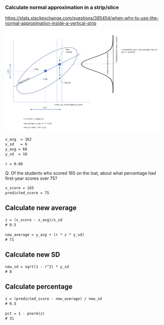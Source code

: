 ### Calculate normal approximation in a strip/slice

https://stats.stackexchange.com/questions/385454/when-why-to-use-the-normal-approximation-inside-a-vertical-strip

![normal approx in vertical strip](./normal_approximation_for_slice.png)

```
x_avg  = 162
x_sd   = 6
y_avg = 68
y_sd  = 10

r = 0.60
```

Q: Of the students who scored 165 on the lsat, about what percentage had first-year scores over 75?

```
x_score = 165
predicted_score = 75
```

## Calculate new average

```
z = (x_score - x_avg)/x_sd
# 0.5

new_average = y_avg + (r * z * y_sd)
# 71
```

## Calculate new SD

```
new_sd = sqrt(1 - r^2) * y_sd
# 8
```

## Calculate percentage

```
z = (predicted_score - new_average) / new_sd
# 0.5

pct = 1 - pnorm(z)
# 31
```
